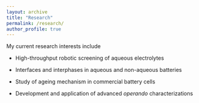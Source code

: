 ```yaml
---
layout: archive
title: "Research"
permalink: /research/
author_profile: true
---
```



My current research interests include

* High-throughput robotic screening of aqueous electrolytes

* Interfaces and interphases in aqueous and non-aqueous batteries

* Study of ageing mechanism in commercial battery cells

* Development and application of advanced _operando_ characterizations
 
